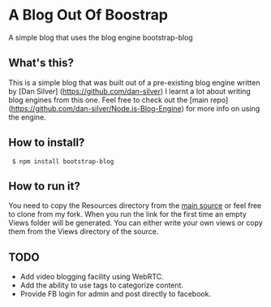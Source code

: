 A Blog Out Of Boostrap
======================

A simple blog that uses the blog engine bootstrap-blog


What's this? 
-------------
This is a simple blog that was built out of a pre-existing blog engine written by [Dan Silver] (https://github.com/dan-silver)
I learnt a lot about writing blog engines from this one. Feel free to check out the [main repo] (https://github.com/dan-silver/Node.js-Blog-Engine)
for more info on using the engine.

How to install? 
---------------
<pre><code> $ npm install bootstrap-blog</pre></code>

How to run it? 
---------------
You need to copy the Resources directory from the [main source](https://github.com/dan-silver/Node.js-Blog-Engine) or
feel free to clone from my fork. 
When you run the link for the first time an empty Views folder will be generated. You can either write your own views or 
copy them from the Views directory of the source.

TODO
-----
+   Add video blogging facility using WebRTC.
+   Add the ability to use tags to categorize content.
+   Provide FB login for admin and post directly to facebook.
